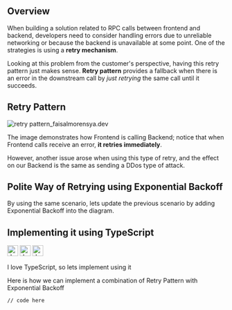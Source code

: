 ## Overview
When building a solution related to RPC calls between frontend and backend,
developers need to consider handling errors due to unreliable networking or because
the backend is unavailable at some point. One of the strategies is using a **retry mechanism**.

Looking at this problem from the customer's perspective, having this retry pattern just makes sense. 
**Retry pattern** provides a fallback when there is an error in the downstream call by _just retrying_ 
the same call until it succeeds.

## Retry Pattern
![retry pattern_faisalmorensya.dev](https://github.com/lloistborn/lloistborn.github.io/assets/4990180/7b1028ce-b9cf-4eed-937a-7ea2e8434ead)

The image demonstrates how Frontend is calling Backend; notice that when Frontend calls receive an error, **it retries immediately**. 

However, another issue arose when using this type of retry, and the effect on our Backend is the same as sending a DDos type of attack.

## Polite Way of Retrying using Exponential Backoff
By using the same scenario, lets update the previous scenario by adding Exponential Backoff into the diagram.


## Implementing it using TypeScript
<div>
  <img src="https://github.com/lloistborn/lloistborn.github.io/assets/4990180/d0cf1250-bf8c-45bc-bf21-f548dde402a8" alt="drawing" width="25" height="25"/>
  <img src="https://github.com/lloistborn/lloistborn.github.io/assets/4990180/c238cd29-b0d4-4fa1-8945-15662edd13bf" alt="drawing" width="25" height="25"/>
  <img src="https://github.com/lloistborn/lloistborn.github.io/assets/4990180/edf7231d-2122-4871-821a-deeff2a32116" alt="drawing" width="25" height="25"/>
</div> <be>

I love TypeScript, so lets implement using it

Here is how we can implement a combination of Retry Pattern with Exponential Backoff
```
// code here 
```
